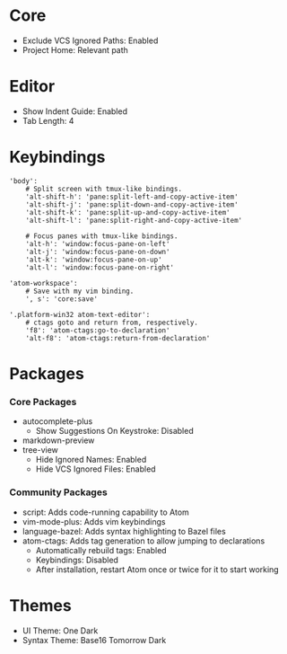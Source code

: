 # Core
* Exclude VCS Ignored Paths: Enabled
* Project Home: Relevant path

# Editor
* Show Indent Guide: Enabled
* Tab Length: 4

# Keybindings
    'body':
        # Split screen with tmux-like bindings.
        'alt-shift-h': 'pane:split-left-and-copy-active-item'
        'alt-shift-j': 'pane:split-down-and-copy-active-item'
        'alt-shift-k': 'pane:split-up-and-copy-active-item'
        'alt-shift-l': 'pane:split-right-and-copy-active-item'

        # Focus panes with tmux-like bindings.
        'alt-h': 'window:focus-pane-on-left'
        'alt-j': 'window:focus-pane-on-down'
        'alt-k': 'window:focus-pane-on-up'
        'alt-l': 'window:focus-pane-on-right'

    'atom-workspace':
        # Save with my vim binding.
        ', s': 'core:save'

    '.platform-win32 atom-text-editor':
        # ctags goto and return from, respectively.
        'f8': 'atom-ctags:go-to-declaration'
        'alt-f8': 'atom-ctags:return-from-declaration'

# Packages

### Core Packages
* autocomplete-plus
    * Show Suggestions On Keystroke: Disabled
* markdown-preview
* tree-view
    * Hide Ignored Names: Enabled
    * Hide VCS Ignored Files: Enabled

### Community Packages
* script: Adds code-running capability to Atom
* vim-mode-plus: Adds vim keybindings
* language-bazel: Adds syntax highlighting to Bazel files
* atom-ctags: Adds tag generation to allow jumping to declarations
    * Automatically rebuild tags: Enabled
    * Keybindings: Disabled
    * After installation, restart Atom once or twice for it to start working

# Themes
* UI Theme: One Dark
* Syntax Theme: Base16 Tomorrow Dark
